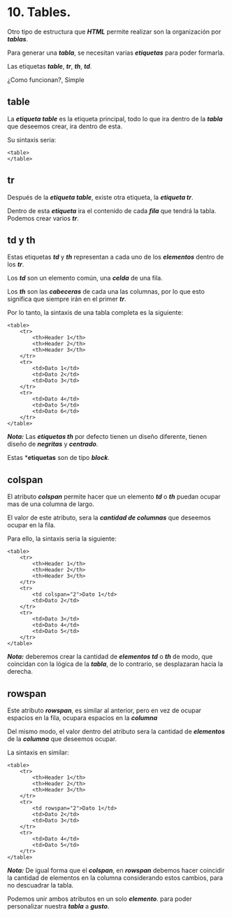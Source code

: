 
# 10. Tables.

Otro tipo de estructura que ***HTML*** permite realizar son la organización por ***tablas***.

Para generar una ***tabla***, se necesitan varias ***etiquetas*** para poder formarla.

Las etiquetas ***table***, ***tr***, ***th***, ***td***.

¿Como funcionan?, Simple

## table

La ***etiqueta table*** es la etiqueta principal, todo lo que ira dentro de la ***tabla*** que deseemos crear, ira dentro de esta.

Su sintaxis seria:

~~~
<table>
</table>
~~~

## tr

Después de la ***etiqueta table***, existe otra etiqueta, la ***etiqueta tr***.

Dentro de esta ***etiqueta*** ira el contenido de cada ***fila*** que tendrá la tabla. Podemos crear varios ***tr***.

## td y th

Estas etiquetas ***td*** y ***th*** representan a cada uno de los ***elementos*** dentro de los ***tr***.

Los ***td*** son un elemento común, una ***celda*** de una fila.

Los ***th*** son las ***cabeceras*** de cada una las columnas, por lo que esto significa que siempre irán en el primer ***tr***.

Por lo tanto, la sintaxis de una tabla completa es la siguiente:

~~~
<table>
	<tr>
		<th>Header 1</th>
		<th>Header 2</th>
		<th>Header 3</th>
	</tr>
	<tr>
		<td>Dato 1</td>
		<td>Dato 2</td>
		<td>Dato 3</td>
	</tr>
	<tr>
		<td>Dato 4</td>
		<td>Dato 5</td>
		<td>Dato 6</td>
	</tr>
</table>
~~~

***Nota:*** Las ***etiquetas th*** por defecto tienen un diseño diferente, tienen diseño de ***negritas*** y ***centrado***.

Estas ***etiquetas** son de tipo ***block***.

## colspan

El atributo ***colspan*** permite hacer que un elemento ***td*** o ***th*** puedan ocupar mas de una columna de largo.

El valor de este atributo, sera la ***cantidad de columnas*** que deseemos ocupar en la fila. 

Para ello, la sintaxis seria la siguiente:

~~~
<table>
	<tr>
		<th>Header 1</th>
		<th>Header 2</th>
		<th>Header 3</th>
	</tr>
	<tr>
		<td colspan="2">Dato 1</td>
		<td>Dato 2</td>
	</tr>
	<tr>
		<td>Dato 3</td>
		<td>Dato 4</td>
		<td>Dato 5</td>
	</tr>
</table>
~~~

***Nota:*** deberemos crear la cantidad de ***elementos td*** o ***th*** de modo, que coincidan con la lógica de la ***tabla***, de lo contrario, se desplazaran hacia la derecha.

## rowspan

Este atributo ***rowspan***, es similar al anterior, pero en vez de ocupar espacios en la fila, ocupara espacios en la ***columna***

Del mismo modo, el valor dentro del atributo sera la cantidad de ***elementos*** de la ***columna*** que deseemos ocupar.

La sintaxis en similar:

~~~
<table>
	<tr>
		<th>Header 1</th>
		<th>Header 2</th>
		<th>Header 3</th>
	</tr>
	<tr>
		<td rowspan="2">Dato 1</td>
		<td>Dato 2</td>
		<td>Dato 3</td>
	</tr>
	<tr>
		<td>Dato 4</td>
		<td>Dato 5</td>
	</tr>
</table>
~~~

***Nota:*** De igual forma que el ***colspan***, en ***rowspan*** debemos hacer coincidir la cantidad de elementos en la columna considerando estos cambios, para no descuadrar la tabla.

Podemos unir ambos atributos en un solo ***elemento***. para poder personalizar nuestra ***tabla*** a ***gusto***.


